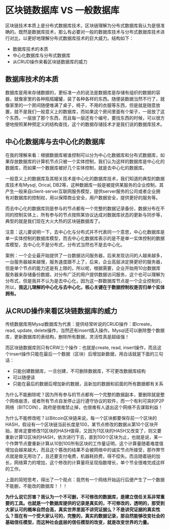 # 区块链数据库 VS 一般数据库

区块链技术本质上是分布式数据库技术，区块链理解为分布式数据库我认为是很准确的。既然是数据库技术，那么有必要对一般的数据库技术与分布式数据库技术进行对比，以更好地理解分布式数据库技术的巨大威力。结构如下：
* 数据库技术的本质
* 中心化数据库与分布式数据库
* 从CRUD操作来看区块链数据库的威力

## 数据库技术的本质
数据库是用来存储数据的，更标准一点的说法是数据库是存储有组织的数据的容器，就像家里的各种瓶瓶罐罐，装了各种各样的东西。随便装数据当然不行了，就像家里的一个房间随便堆满了桌子，椅子，不用的衣服等东西，但是就是随意放置，就不是我们一般意义上的数据库，而如果这个房间里面有个架子，一层放了这个东西，一层放了那个东西，而且每一层还有个编号，要找东西的时候，可以很方便地按照某种预定义的结构查找，这个的数据存储技术才是我们说的数据库技术。

## 中心化数据库与去中心化的数据库
在我的理解来看：根据数据库被谁控制可以分为中心化数据库和分布式数据库，如果存放数据库的计算机节点只被一个实体控制，我们认为这样的数据库是中心化的数据库，而如果一个数据库被好几个实体控制，就是去中心化的数据库。

一般意义上的数据库及其相关技术是中心化的数据库技术，我们知道的典型的数据库技术有Mysql, Orical, DB2等，这种数据库一般是被提供某服务的企业控制，其产生一般来自client-server互联网服务模型，提供server服务的公司或者企业拥有对数据库的控制权，用以保障商业安全，用户数据安全，提供更好的服务等。

而去中心化的数据库则是参与的节点都有一个完整的数据记录备份，数据分布在不同的控制实体上，所有参与的节点按照某协议达成对数据库状态的更新与同步等，典型的就是我们现在大火大热的区块链数据库了。

注意：这儿要说明一下，去中心化与分布式并不代表同一个意思，中心化数据库是单一实体控制的数据库模型，而去中心化数据库表示的是不是单一实体控制的数据库模型，去中心化不是分布式，分布式当然也不是去中心化。

案例：一个企业最开始提供了一台数据访问服务器，后来发现访问的人越来越多，一台服务器越来越慢，服务速度跟不上了，后来，企业高层决定换更好的服务器，但是单个节点的能力还是有上限的，所以呢，根据需要，企业开始用10台数据库服务器来存储备份数据，对分布广泛的用户提供数据访问服务，这个也可以理解为分布式，但是我并不认为是去中心化，因为这一群数据库节点是一个企业控制的，所以，**我这儿理解的中心化与去中心化，核心关键在于数据控制权是否归单个实体拥有。**

## 从CRUD操作来看区块链数据库的威力
传统数据库用Mysql数据库为代表：提供经常听说的CRUD操作：即create，read, update, delete操作，当然还有insert插入操作。Mysql还可以删除整个数据库，更新数据库的表结构，删除所有数据，灵活性真是超级强！

而区块链数据库则只有CRW三个操作：也就是create, read, insert操作，而且这个insert操作只能在最后一个数据（区块）后增加新数据，用白话就是下面的三句话：
* 只能创建数据库，一旦创建，不可删除数据库，不可更改数据库结构
* 可以随便读
* 只能在最后的数据后增加新的数据，且新加的数据和前面的所有数据都有关系

为什么不能删除呢？因为所有参与的节点都有一个完整的数据副本，要删除就是整个网络崩溃，或者所有节点自发停止运行遵守协议的软件，而一个有利可突的P2P网络（BITCOIN），政府是很难禁止掉，也很难有人退出这个网络不去谋取利益！

为什么不能修改呢？以Bitcoin区块链来说，每一个区块都要保存前一个区块的HASH，假设有一个区块链当前长度是100，某节点修改的数据从第10个区块开始，那肯定要修改11区块的HASH值得，又因为11区块的HASH又改变了，则又要重新计算12区块的HASH，依次进行下去，直到100个区块为止，也就是说，某一个作弊节点要重新计算从10到100所有区块的工作量证明，这个计算量随着难度值增加会越来越大，而且这个篡改的结果不会被网络中的诚实节点所接受，那作弊节点就是做无用功了，且还要支付电费，机器耗损费，得不偿失。而且随着链的加长，网络算力的增加，这个修改的计算量将呈现指数增长，单个节全很难完成这样的工作。

上面的简短思考，得出了一个观点：竟然有一个网络开始运行后便产生了一个数据不能删，不能改的数据库！！！

**为什么说它厉害？我认为一个不可删，不可修改的数据库，是建立信任关系非常重要的工具。也就是一个数据库提供的记录是真实的，不可修改的，透明的，那受到大家认可的概率自然会高，真实世界里面不讲究证据么？不是讲究证据的真实性么？现在有一个受大家认可的，完整的，真实的数据记录，那自然能够改变社会的基础信任模型，而这种社会底层的信任模型的改变，就是改变世界的力量。**

